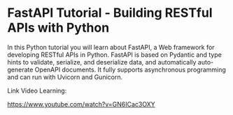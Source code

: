 # FastAPI Tutorial - Building RESTful APIs with Python
In this Python tutorial you will learn about FastAPI, a Web framework for developing RESTful APIs in Python. FastAPI is based on Pydantic and type hints to validate, serialize, and deserialize data, and automatically auto-generate OpenAPI documents. It fully supports asynchronous programming and can run with Uvicorn and Gunicorn.


Link Video Learning:

https://www.youtube.com/watch?v=GN6ICac3OXY
